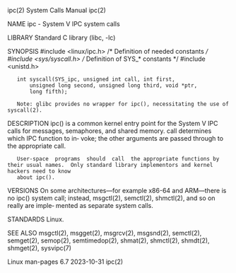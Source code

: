 ipc(2)								      System Calls Manual								ipc(2)

NAME
       ipc - System V IPC system calls

LIBRARY
       Standard C library (libc, -lc)

SYNOPSIS
       #include <linux/ipc.h>	     /* Definition of needed constants */
       #include <sys/syscall.h>	     /* Definition of SYS_* constants */
       #include <unistd.h>

       int syscall(SYS_ipc, unsigned int call, int first,
		   unsigned long second, unsigned long third, void *ptr,
		   long fifth);

       Note: glibc provides no wrapper for ipc(), necessitating the use of syscall(2).

DESCRIPTION
       ipc() is a common kernel entry point for the System V IPC calls for messages, semaphores, and shared memory.  call determines which IPC function to in‐
       voke; the other arguments are passed through to the appropriate call.

       User-space  programs  should  call  the appropriate functions by their usual names.  Only standard library implementors and kernel hackers need to know
       about ipc().

VERSIONS
       On some architectures—for example x86-64 and ARM—there is no ipc() system call; instead, msgctl(2), semctl(2), shmctl(2), and so on really  are	imple‐
       mented as separate system calls.

STANDARDS
       Linux.

SEE ALSO
       msgctl(2), msgget(2), msgrcv(2), msgsnd(2), semctl(2), semget(2), semop(2), semtimedop(2), shmat(2), shmctl(2), shmdt(2), shmget(2), sysvipc(7)

Linux man-pages 6.7							  2023-10-31									ipc(2)

